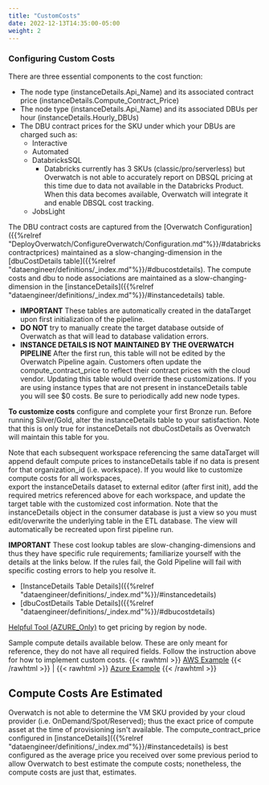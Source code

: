 ```yaml
---
title: "CustomCosts"
date: 2022-12-13T14:35:00-05:00
weight: 2
---
```


### Configuring Custom Costs
There are three essential components to the cost function:
* The node type (instanceDetails.Api_Name) and its associated contract price (instanceDetails.Compute_Contract_Price)
* The node type (instanceDetails.Api_Name) and its associated DBUs per hour (instanceDetails.Hourly_DBUs)
* The DBU contract prices for the SKU under which your DBUs are charged such as:
    * Interactive
    * Automated
    * DatabricksSQL
        * Databricks currently has 3 SKUs (classic/pro/serverless) but Overwatch is not able to accurately report
          on DBSQL pricing at this time due to data not available in the Databricks Product. When this data becomes
          available, Overwatch will integrate it and enable DBSQL cost tracking.
    * JobsLight

The DBU contract costs are captured from the
[Overwatch Configuration]({{%relref "DeployOverwatch/ConfigureOverwatch/Configuration.md"%}}/#databrickscontractprices) maintained
as a slow-changing-dimension in the [dbuCostDetails table]({{%relref "dataengineer/definitions/_index.md"%}}/#dbucostdetails).
The compute costs and dbu to node
associations are maintained as a slow-changing-dimension in the
[instanceDetails]({{%relref "dataengineer/definitions/_index.md"%}}/#instancedetails) table.
* **IMPORTANT** These tables are automatically created in the dataTarget upon first initialization of the pipeline.
* **DO NOT** try to manually create the target database outside of Overwatch as that will lead to database validation errors.
* **INSTANCE DETAILS IS NOT MAINTAINED BY THE OVERWATCH PIPELINE** After the first run, this table will not be edited 
  by the Overwatch Pipeline again. Customers often update the compute_contract_price to reflect their contract prices 
  with the cloud vendor. Updating this table would override these customizations. If you are using instance types 
  that are not present in instanceDetails table you will see $0 costs. Be sure to periodically add new node types.

**To customize costs** configure and complete your first Bronze run. Before running Silver/Gold, alter the 
  instanceDetails table to your satisfaction. Note that this is only true for instanceDetails not dbuCostDetails as 
  Overwatch will maintain this table for you.

Note that each subsequent workspace referencing the same dataTarget will append default compute prices to instanceDetails
table if no data is present for that organization_id (i.e. workspace).
If you would like to customize compute costs for all workspaces,   
export the instanceDetails dataset to external editor (after first init), add the required metrics referenced above
for each workspace, and update the target table with the customized cost information. Note that the instanceDetails
object in the consumer database is just a view so you must edit/overwrite the underlying table in the ETL database. The view
will automatically be recreated upon first pipeline run.

**IMPORTANT** These cost lookup tables are slow-changing-dimensions and thus they have specific rule requirements; 
familiarize yourself with the details at the links below. If the rules fail, the Gold Pipeline will fail with specific 
costing errors to help you resolve it.
* [InstanceDetails Table Details]({{%relref "dataengineer/definitions/_index.md"%}}/#instancedetails)
* [dbuCostDetails Table Details]({{%relref "dataengineer/definitions/_index.md"%}}/#dbucostdetails)

[Helpful Tool (AZURE_Only)](https://azureprice.net/) to get pricing by region by node.

Sample compute details available below. These are only meant for reference, they do not have all required fields.
Follow the instruction above for how to implement custom costs.
{{< rawhtml >}}
<a href="https://drive.google.com/file/d/1tj0GV-vX1Ka9cRcJpJSwkQx6bbpueSwl/view?usp=sharing" target="_blank">AWS Example</a>
{{< /rawhtml >}} |
{{< rawhtml >}}
<a href="https://drive.google.com/file/d/13hYZrOAmzLwIjfgNz0YWx-qE2TdWe0-c/view?usp=sharing" target="_blank">Azure Example</a>
{{< /rawhtml >}}

## Compute Costs Are Estimated
Overwatch is not able to determine the VM SKU provided by your cloud provider (i.e. OnDemand/Spot/Reserved); thus the 
exact price of compute asset at the time of provisioning isn't available. The compute_contract_price configured in
[instanceDetails]({{%relref "dataengineer/definitions/_index.md"%}}/#instancedetails) is best configured as the 
average price you received over some previous period to allow Overwatch to best estimate the compute costs; 
nonetheless, the compute costs are just that, estimates.